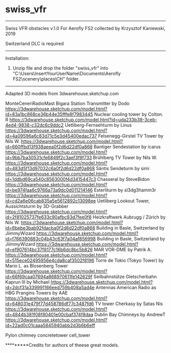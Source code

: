 # swiss_vfr

-------------------------------------

Swiss VFR obstacles v.1.0
For Aerofly FS2 collected by Krzysztof Kaniewski, 2019

Switzerland DLC is required

-------------------------------------

Installation:

1.  Unzip file and drop the folder "swiss_vfr" 
    into "C:\Users\InsertYourUserName\Documents\Aerofly FS2\scenery\places\CH" folder.

-------------------------------------	

Adapted 3D models from 3dwarehouse.sketchup.com

MonteCeneriRadioMast Bigara Station Transmitter by Dodo https://3dwarehouse.sketchup.com/model.html?id=83a1bc868ce36b44e35fffe8f7983445
Nuclear cooling tower by Colton. R https://3dwarehouse.sketchup.com/model.html?id=uda233b38-3ceb-4ed4-9838-c32dc6c9ddc2
Uetliberg-Fernsehturm by Linus https://3dwarehouse.sketchup.com/model.html?id=4a09596a6c83d71c5e3d45400edac737
Felsenegg-Girstel TV Tower by Nils W. https://3dwarehouse.sketchup.com/model.html?id=660ffbd13f938aeea0f2d6d22df0a868
Bantiger Sendestation by icarus https://3dwarehouse.sketchup.com/model.html?id=9bb7ba30531cfe6849f2c3aef3f9f733
Brühlberg TV Tower by Nils W. https://3dwarehouse.sketchup.com/model.html?id=483d5f13d97032c6a0f2d6d22df0a868
Säntis Sendeturm by simi https://3dwarehouse.sketchup.com/model.html?id=1ddbd69ca540c8563000f4d3415447c3
Chasseral by SteveBidon https://3dwarehouse.sketchup.com/model.html?id=be974faa6c9766a73a9dc0d011214146
Esterliturm by sl3dg3hamm3r https://3dwarehouse.sketchup.com/model.html?id=cd2a6e06cab835a5e5612892c13098ee
Uetliberg Lookout Tower, Aussichtsturm by 3D-Grabber https://3dwarehouse.sketchup.com/model.html?id=2f81025737fe633c90afbc83d7fee0f8
Heizkraftwerk Aubrugg / Zürich by Nils W. https://3dwarehouse.sketchup.com/model.html?id=6bebe3bab92fdacba0f2d6d22df0a868
Building in Basle, Switzerland by JiimmyWizard https://3dwarehouse.sketchup.com/model.html?id=f766390883c04b43c63f7a04af856998
Building in Basle, Switzerland by JiimmyWizard https://3dwarehouse.sketchup.com/model.html?id=ef907614bc37f8177c16b6dc8bc5b826
MAR VOR-DME by Patrik A. https://3dwarehouse.sketchup.com/model.html?id=515ece02495956e4cda8caf3502f8196
Torre de Tokio (Tokyo Tower) by Mario L. as Blosenberg Tower https://3dwarehouse.sketchup.com/model.html?id=66f69caa07694a868970611fe142629f
Seilbahnstütze Gletscherbahn Kaprun III by Michael https://3dwarehouse.sketchup.com/model.html?id=2dcf31a339991166eed759b408a5ad4e
Antennas American Radio as HBG Prangins Towers by AAE https://3dwarehouse.sketchup.com/model.html?id=648031e479f77d458786df77c3487fd6
TV tower Cherkasy by Satas Nis https://3dwarehouse.sketchup.com/model.html?id=4844b381f08f80401e00cbaf374f8daa
Dublin Bay Chimneys by AndrewT https://3dwarehouse.sketchup.com/model.html?id=22ad0c01caaa5845940abb2d3b6b6eff

Pylon
chimney
concretetower
cell_tower

*********Credits for authors of theese great models.